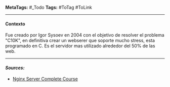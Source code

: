 **MetaTags:** #_Todo
**Tags:** #ToTag #ToLink 
- - -
#### Contexto
Fue creado por Igor Sysoev en 2004 con el objetivo de resolver el problema "C10K", en definitiva crear un webserer que soporte mucho stress, esta programado en C. Es el servidor mas utilizado alrededor del 50% de las web.

- - - 
#### ***Sources:***
- [Nginx Server Complete Course](https://www.youtube.com/watch?v=tMtFZdaaIhk)